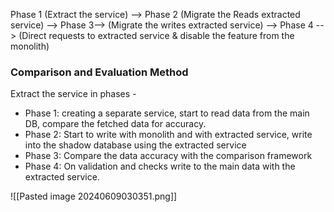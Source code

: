 
Phase 1 (Extract the service) --> 
	Phase 2 (Migrate the Reads extracted service) --> 
		Phase 3--> (Migrate the writes extracted service) -->
			Phase 4 --> (Direct requests to extracted service & disable the feature from the monolith)  
### Comparison and Evaluation Method

Extract the service in phases -
- Phase 1: creating a separate service, start to read data from the main DB, compare the fetched data for accuracy.
- Phase 2: Start to write with monolith and with extracted service, write into the shadow database using the extracted service
- Phase 3: Compare the data accuracy with the comparison framework
- Phase 4: On validation and checks write to the main data with the extracted service.

![[Pasted image 20240609030351.png]]
